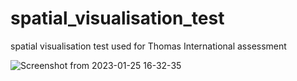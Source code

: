 # spatial_visualisation_test
spatial visualisation test used for Thomas International assessment


![Screenshot from 2023-01-25 16-32-35](https://user-images.githubusercontent.com/7353420/214570308-681a921f-5477-4cd7-9d97-c192fed83add.png)

